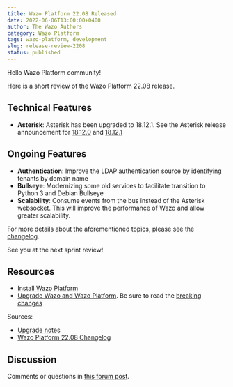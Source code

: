 ```yaml
---
title: Wazo Platform 22.08 Released
date: 2022-06-06T13:00:00+0400
author: The Wazo Authors
category: Wazo Platform
tags: wazo-platform, development
slug: release-review-2208
status: published
---
```


Hello Wazo Platform community!

Here is a short review of the Wazo Platform 22.08 release.

## Technical Features
- **Asterisk**: Asterisk has been upgraded to 18.12.1. See the Asterisk release announcement for [18.12.0](https://www.asterisk.org/asterisk-news/asterisk-18-12-1-now-available/) and [18.12.1](https://www.asterisk.org/asterisk-news/asterisk-18-12-1-now-available/)

## Ongoing Features
- **Authentication**: Improve the LDAP authentication source by identifying tenants by domain name
- **Bullseye**: Modernizing some old services to facilitate transition to Python 3 and Debian Bullseye
- **Scalability**: Consume events from the bus instead of the Asterisk websocket. This will improve the performance of Wazo and allow greater scalability.

For more details about the aforementioned topics, please see the [changelog](https://wazo-dev.atlassian.net/issues/?jql=project%3DWAZO%20AND%20fixVersion%3D22.08).

See you at the next sprint review!

## Resources

- [Install Wazo Platform](/use-cases)
- [Upgrade Wazo and Wazo Platform](/uc-doc/upgrade/). Be sure to read the
  [breaking changes](/uc-doc/upgrade/upgrade_notes#22-08)

Sources:

- [Upgrade notes](/uc-doc/upgrade/upgrade_notes#22-08)
- [Wazo Platform 22.08 Changelog](https://wazo-dev.atlassian.net/issues/?jql=project%3DWAZO%20AND%20fixVersion%3D22.08)

## Discussion

Comments or questions in
[this forum post](https://wazo-platform.discourse.group/t/blog-wazo-platform-22-08-released).

